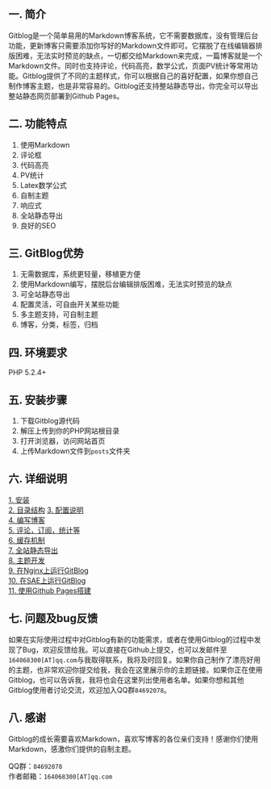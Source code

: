 ## 一. 简介 ##
Gitblog是一个简单易用的Markdown博客系统，它不需要数据库，没有管理后台功能，更新博客只需要添加你写好的Markdown文件即可。它摆脱了在线编辑器排版困难，无法实时预览的缺点，一切都交给Markdown来完成，一篇博客就是一个Markdown文件。同时也支持评论，代码高亮，数学公式，页面PV统计等常用功能。Gitblog提供了不同的主题样式，你可以根据自己的喜好配置，如果你想自己制作博客主题，也是非常容易的。Gitblog还支持整站静态导出，你完全可以导出整站静态网页部署到Github Pages。

## 二. 功能特点 ##

1. 使用Markdown  
2. 评论框  
3. 代码高亮  
4. PV统计  
5. Latex数学公式  
6. 自制主题  
7. 响应式  
8. 全站静态导出  
9. 良好的SEO  

## 三. GitBlog优势 ##
 
1. 无需数据库，系统更轻量，移植更方便  
2. 使用Markdown编写，摆脱后台编辑排版困难，无法实时预览的缺点  
3. 可全站静态导出  
4. 配置灵活，可自由开关某些功能  
5. 多主题支持，可自制主题  
6. 博客，分类，标签，归档  

## 四. 环境要求 ##

PHP 5.2.4+

## 五. 安装步骤 ##

1. 下载Gitblog源代码  
2. 解压上传到你的PHP网站根目录  
3. 打开浏览器，访问网站首页  
4. 上传Markdown文件到`posts`文件夹  

## 六. 详细说明 ##

[1. 安装][1]  
[2. 目录结构][2]
[3. 配置说明][3]    
[4. 编写博客][4]  
[5. 评论，订阅，统计等][5]  
[6. 缓存机制][6]  
[7. 全站静态导出][7]  
[8. 主题开发][8]  
[9. 在Nginx上运行GitBlog][9]  
[10. 在SAE上运行GitBlog][10]  
[11. 使用Github Pages搭建][11]  

## 七. 问题及bug反馈 ##

如果在实际使用过程中对Gitblog有新的功能需求，或者在使用Gitblog的过程中发现了Bug，欢迎反馈给我。可以直接在Github上提交，也可以发邮件至`164068300[AT]qq.com`与我取得联系，我将及时回复。如果你自己制作了漂亮好用的主题，也非常欢迎你提交给我，我会在这里展示你的主题链接。如果你正在使用Gitblog，也可以告诉我，我将也会在这里列出使用者名单。如果你想和其他Gitblog使用者讨论交流，欢迎加入QQ群`84692078`。

## 八. 感谢 ##

Gitblog的成长需要喜欢Markdown，喜欢写博客的各位亲们支持！感谢你们使用Markdown，感激你们提供的自制主题。

QQ群：`84692078`  
作者邮箱：`164068300[AT]qq.com`  


[1]:./posts/gitblog/install.md
[2]:./posts/gitblog/struct.md
[3]:./posts/gitblog/config.md
[4]:./posts/gitblog/edit.md
[5]:./posts/gitblog/other-func.md
[6]:./posts/gitblog/cache.md
[7]:./posts/gitblog/export.md
[8]:./posts/gitblog/theme.md
[9]:./posts/gitblog/nginx.md
[10]:./posts/gitblog/sae.md
[11]:./posts/gitblog/github-pages.md


